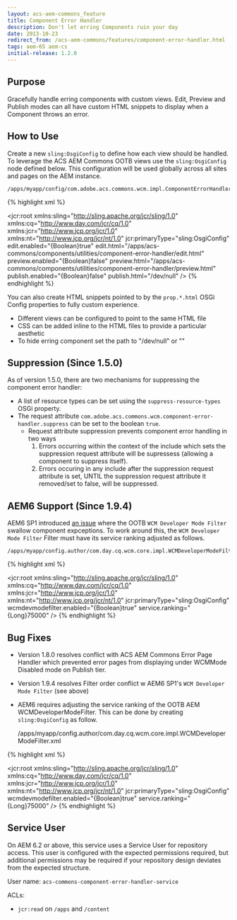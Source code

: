 ```yaml
---
layout: acs-aem-commons_feature
title: Component Error Handler
description: Don't let erring Components ruin your day
date: 2013-10-23
redirect_from: /acs-aem-commons/features/component-error-handler.html
tags: aem-65 aem-cs
initial-release: 1.2.0
---
```


## Purpose

Gracefully handle erring components with custom views. Edit, Preview and Publish modes can all have custom HTML snippets to display when a Component throws an error.

## How to Use

Create a new `sling:OsgiConfig` to define how each view should be handled. To leverage the ACS AEM Commons OOTB views use the `sling:OsgiConfig` node defined below. This configuration will be used globally across all sites and pages on the AEM instance. 

    /apps/myapp/config/com.adobe.acs.commons.wcm.impl.ComponentErrorHandlerImpl.xml

{% highlight xml %}
<?xml version="1.0" encoding="UTF-8"?>
<jcr:root xmlns:sling="http://sling.apache.org/jcr/sling/1.0" xmlns:cq="http://www.day.com/jcr/cq/1.0"
    xmlns:jcr="http://www.jcp.org/jcr/1.0" xmlns:nt="http://www.jcp.org/jcr/nt/1.0"
    jcr:primaryType="sling:OsgiConfig"
    edit.enabled="{Boolean}true"
    edit.html="/apps/acs-commons/components/utilities/component-error-handler/edit.html"
    preview.enabled="{Boolean}false"
    preview.html="/apps/acs-commons/components/utilities/component-error-handler/preview.html"
    publish.enabled="{Boolean}false"
    publish.html="/dev/null"
    />
{% endhighlight %}  

You can also create HTML snippets pointed to by the `prop.*.html` OSGi Config properties to fully custom experience. 

* Different views can be configured to point to the same HTML file
* CSS can be added inline to the HTML files to provide a particular aesthetic
* To hide erring component set the path to "/dev/null" or ""

## Suppression (Since 1.5.0)

As of version 1.5.0, there are two mechanisms for suppressing the component error handler:

* A list of resource types can be set using the `suppress-resource-types` OSGi property.
* The request attribute `com.adobe.acs.commons.wcm.component-error-handler.suppress` can be set to the boolean `true`.
    * Request attribute suppression prevents component error handling in two ways
        1. Errors occurring within the context of the include which sets the suppression request attribute will be supressess (allowing a component to suppress itself).
        2. Errors occuring in any include after the suppression request attribute is set, UNTIL the suppression request attribute it removed/set to false, will be suppressed.


## AEM6 Support (Since 1.9.4)

AEM6 SP1 introduced [an issue](https://github.com/Adobe-Consulting-Services/acs-aem-commons/issues/378) where the OOTB `WCM Developer Mode Filter` swallow component expceptions. To work around this, the `WCM Developer Mode Filter` Filter must have its service ranking adjusted as follows.

    /apps/myapp/config.author/com.day.cq.wcm.core.impl.WCMDeveloperModeFilter.xml

{% highlight xml %}
<?xml version="1.0" encoding="UTF-8"?>
<jcr:root xmlns:sling="http://sling.apache.org/jcr/sling/1.0" xmlns:cq="http://www.day.com/jcr/cq/1.0"
    xmlns:jcr="http://www.jcp.org/jcr/1.0" xmlns:nt="http://www.jcp.org/jcr/nt/1.0"
    jcr:primaryType="sling:OsgiConfig"
    wcmdevmodefilter.enabled="{Boolean}true"
    service.ranking="{Long}75000" />
{% endhighlight %}  

## Bug Fixes

* Version 1.8.0 resolves conflict with ACS AEM Commons Error Page Handler which prevented error pages from displaying under WCMMode Disabled mode on Publish tier.
* Version 1.9.4 resolves Filter order conflict w AEM6 SP1's `WCM Developer Mode Filter` (see above)

* AEM6 requires adjusting the service ranking of the OOTB AEM WCMDeveloperModeFilter. This can be done by creating `sling:OsgiConfig` as follow. 

    /apps/myapp/config.author/com.day.cq.wcm.core.impl.WCMDeveloperModeFilter.xml

{% highlight xml %}
<?xml version="1.0" encoding="UTF-8"?>
<jcr:root xmlns:sling="http://sling.apache.org/jcr/sling/1.0" xmlns:cq="http://www.day.com/jcr/cq/1.0"
    xmlns:jcr="http://www.jcp.org/jcr/1.0" xmlns:nt="http://www.jcp.org/jcr/nt/1.0"
    jcr:primaryType="sling:OsgiConfig"
    wcmdevmodefilter.enabled="{Boolean}true"
    service.ranking="{Long}75000"
    />
{% endhighlight %}  

## Service User

On AEM 6.2 or above, this service uses a Service User for repository access. This user is configured with
the expected permissions required, but additional permissions may be required if your repository design
deviates from the expected structure.

User name: `acs-commons-component-error-handler-service`

ACLs:

* `jcr:read` on `/apps` and `/content`
